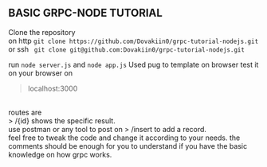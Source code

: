 ## BASIC GRPC-NODE TUTORIAL

Clone the repository <br>
on http
```git clone https://github.com/Dovakiin0/grpc-tutorial-nodejs.git```
<br>
or ssh
``` git clone git@github.com:Dovakiin0/grpc-tutorial-nodejs.git```
<br>

run ```node server.js``` and ```node app.js```
Used pug to template on browser
test it on your browser on <br>
> localhost:3000
<br>
routes are <br>
> /{id}
shows the specific result.
<br>
use postman or any tool to post on 
> /insert
to add a record.
<br>
feel free to tweak the code and change it according to your needs.
the comments should be enough for you to understand if you have the basic knowledge on how grpc works.
